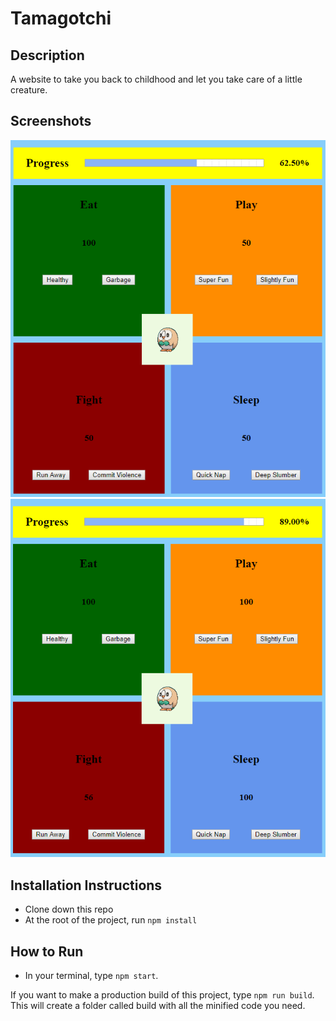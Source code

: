 # Tamagotchi

## Description
A website to take you back to childhood and let you take care of a little creature.

## Screenshots
![A picture of the page showing the four quadrants and a progress bar](https://raw.githubusercontent.com/tilleraj/tamagotchi/master/screenshots/screenshot0.PNG)
![A picture of the page showing the four quadrants and a progress bar with different values than before ](https://raw.githubusercontent.com/tilleraj/tamagotchi/master/screenshots/screenshot1.PNG)

## Installation Instructions
* Clone down this repo
* At the root of the project, run `npm install`

## How to Run
* In your terminal, type `npm start`.

If you want to make a production build of this project, type `npm run build`. This will create a folder called build with all the minified code you need.